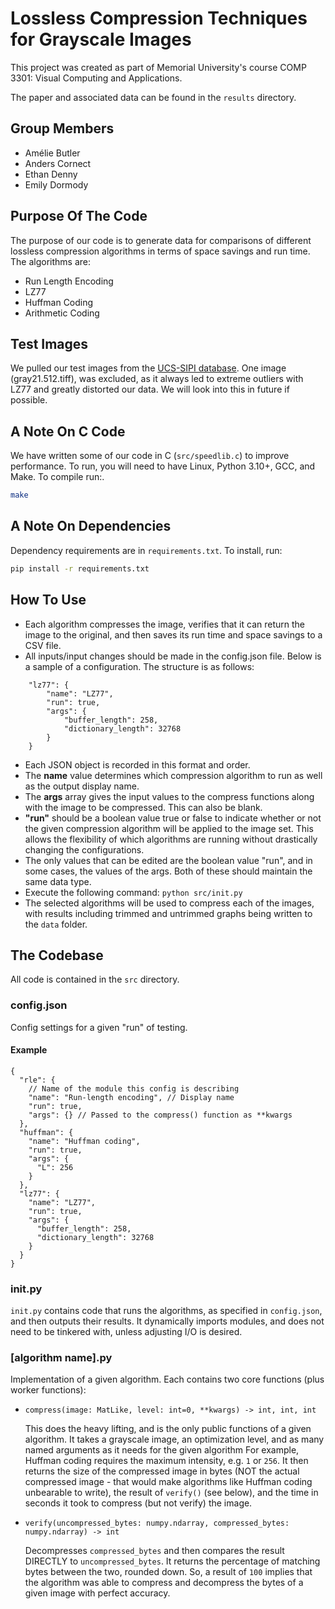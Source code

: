 # Lossless Compression Techniques for Grayscale Images

This project was created as part of Memorial University's course COMP 3301: Visual Computing and Applications.

The paper and associated data can be found in the `results` directory.

## Group Members

- Amélie Butler
- Anders Cornect
- Ethan Denny
- Emily Dormody

## Purpose Of The Code

The purpose of our code is to generate data for comparisons of different lossless compression algorithms in terms of space savings and run time. The algorithms are:

- Run Length Encoding
- LZ77
- Huffman Coding
- Arithmetic Coding

## Test Images

We pulled our test images from the [UCS-SIPI database](https://sipi.usc.edu/database/database.php?volume=misc). One image (gray21.512.tiff), was excluded, as it always led to extreme outliers with LZ77 and greatly distorted our data. We will look into this in future if possible.

## A Note On C Code

We have written some of our code in C (`src/speedlib.c`) to improve performance. To run, you will need to have Linux, Python 3.10+, GCC, and Make. To compile run:.

```bash
make
```

## A Note On Dependencies

Dependency requirements are in `requirements.txt`. To install, run:

```bash
pip install -r requirements.txt
```

## How To Use

- Each algorithm compresses the image, verifies that it can return the image to the original, and then saves its run time and space savings to a CSV file.
- All inputs/input changes should be made in the config.json file. Below is a sample of a configuration. The structure is as follows:

```jsonc
    "lz77": {
        "name": "LZ77",
        "run": true,
        "args": {
            "buffer_length": 258,
            "dictionary_length": 32768
        }
    }
```

- Each JSON object is recorded in this format and order.
- The **name** value determines which compression algorithm to run as well as the output display name.
- The **args** array gives the input values to the compress functions along with the image to be compressed. This can also be blank.
- **"run"** should be a boolean value true or false to indicate whether or not the given compression algorithm will be applied to the image set. This allows the flexibility of which algorithms are running without drastically changing the configurations.
- The only values that can be edited are the boolean value "run", and in some cases, the values of the args. Both of these should maintain the same data type.
- Execute the following command: `python src/init.py`
- The selected algorithms will be used to compress each of the images, with results including trimmed and untrimmed graphs being written to the `data` folder.

## The Codebase

All code is contained in the `src` directory.

### config.json

Config settings for a given "run" of testing.

#### Example

```jsonc
{
  "rle": {
    // Name of the module this config is describing
    "name": "Run-length encoding", // Display name
    "run": true,
    "args": {} // Passed to the compress() function as **kwargs
  },
  "huffman": {
    "name": "Huffman coding",
    "run": true,
    "args": {
      "L": 256
    }
  },
  "lz77": {
    "name": "LZ77",
    "run": true,
    "args": {
      "buffer_length": 258,
      "dictionary_length": 32768
    }
  }
}
```

### init.py

`init.py` contains code that runs the algorithms, as specified in `config.json`, and then outputs their results. It dynamically imports modules, and does not need to be tinkered with, unless adjusting I/O is desired.

### [algorithm name].py

Implementation of a given algorithm. Each contains two core functions (plus worker functions):

- `compress(image: MatLike, level: int=0, **kwargs) -> int, int, int`

  This does the heavy lifting, and is the only public functions of a given algorithm. It takes a grayscale image, an optimization level, and as many named arguments as it needs for the given algorithm For example, Huffman coding requires the maximum intensity, e.g. `1` or `256`. It then returns the size of the compressed image in bytes (NOT the actual compressed image - that would make algorithms like Huffman coding unbearable to write), the result of `verify()` (see below), and the time in seconds it took to compress (but not verify) the image.

- `verify(uncompressed_bytes: numpy.ndarray, compressed_bytes: numpy.ndarray) -> int`

  Decompresses `compressed_bytes` and then compares the result DIRECTLY to `uncompressed_bytes`. It returns the percentage of matching bytes between the two, rounded down. So, a result of `100` implies that the algorithm was able to compress and decompress the bytes of a given image with perfect accuracy.

